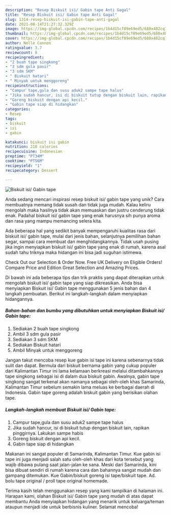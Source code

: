 ```yaml
---
description: "Resep Biskuit isi/ Gabin tape Anti Gagal"
title: "Resep Biskuit isi/ Gabin tape Anti Gagal"
slug: 1314-resep-biskuit-isi-gabin-tape-anti-gagal
date: 2021-08-14T21:27:32.329Z
image: https://img-global.cpcdn.com/recipes/1b4d15cf89e69ed5/680x482cq70/biskuit-isi-gabin-tape-foto-resep-utama.jpg
thumbnail: https://img-global.cpcdn.com/recipes/1b4d15cf89e69ed5/680x482cq70/biskuit-isi-gabin-tape-foto-resep-utama.jpg
cover: https://img-global.cpcdn.com/recipes/1b4d15cf89e69ed5/680x482cq70/biskuit-isi-gabin-tape-foto-resep-utama.jpg
author: Nelle Cannon
ratingvalue: 3.7
reviewcount: 8
recipeingredient:
- "2 buah tape singkong"
- "3 sdm gula pasir"
- "3 sdm SKM"
- " Biskuit hatari"
- " Minyak untuk menggoreng"
recipeinstructions:
- "Campur tape,gula dan susu aduk2 sampe tape halus"
- "Jika sudah hancur, isi di biskuit tutup dengan biskuit lain, rapikan pinggirnya. Lakukan sampe habis"
- "Goreng biskuit dengan api kecil."
- "Gabin tape siap di hidangkan"
categories:
- Resep
tags:
- biskuit
- isi
- gabin

katakunci: biskuit isi gabin 
nutrition: 210 calories
recipecuisine: Indonesian
preptime: "PT34M"
cooktime: "PT56M"
recipeyield: "1"
recipecategory: Dessert

---
```



![Biskuit isi/ Gabin tape](https://img-global.cpcdn.com/recipes/1b4d15cf89e69ed5/680x482cq70/biskuit-isi-gabin-tape-foto-resep-utama.jpg)

Anda sedang mencari inspirasi resep biskuit isi/ gabin tape yang unik? Cara membuatnya memang tidak susah dan tidak juga mudah. Kalau keliru mengolah maka hasilnya tidak akan memuaskan dan justru cenderung tidak enak. Padahal biskuit isi/ gabin tape yang enak harusnya sih punya aroma dan rasa yang mampu memancing selera kita.

Ada beberapa hal yang sedikit banyak mempengaruhi kualitas rasa dari biskuit isi/ gabin tape, mulai dari jenis bahan, selanjutnya pemilihan bahan segar, sampai cara membuat dan menghidangkannya. Tidak usah pusing jika ingin menyiapkan biskuit isi/ gabin tape yang enak di rumah, karena asal sudah tahu triknya maka hidangan ini bisa jadi suguhan istimewa.

Check Out our Selection &amp; Order Now. Free UK Delivery on Eligible Orders! Compare Price and Edition Great Selection and Amazing Prices.


Di bawah ini ada beberapa tips dan trik praktis yang dapat diterapkan untuk mengolah biskuit isi/ gabin tape yang siap dikreasikan. Anda bisa menyiapkan Biskuit isi/ Gabin tape menggunakan 5 jenis bahan dan 4 langkah pembuatan. Berikut ini langkah-langkah dalam menyiapkan hidangannya.

<!--inarticleads1-->

##### Bahan-bahan dan bumbu yang dibutuhkan untuk menyiapkan Biskuit isi/ Gabin tape:

1. Sediakan 2 buah tape singkong
1. Ambil 3 sdm gula pasir
1. Sediakan 3 sdm SKM
1. Sediakan  Biskuit hatari
1. Ambil  Minyak untuk menggoreng


Jangan takut mencoba resep kue gabin isi tape ini karena sebenarnya tidak sulit dan dapat. Bermula dari biskuit bernama gabin yang cukup populer dari Kalimantan Timur ini lama kelamaan berkreasi melalui ditambahkannya tape singkong sebagai isi di dalam dua biskuit gabin. Awalnya, gabin tape singkong sangat terkenal akan namanya sebagai oleh-oleh khas Samarinda, Kalimantan Timur sebelum semakin lama meluas ke berbagai daerah di Indonesia. Gabin tape goreng adalah biskuit gabin yang berisikan olahan tape. 

<!--inarticleads2-->

##### Langkah-langkah membuat Biskuit isi/ Gabin tape:

1. Campur tape,gula dan susu aduk2 sampe tape halus
1. Jika sudah hancur, isi di biskuit tutup dengan biskuit lain, rapikan pinggirnya. Lakukan sampe habis
1. Goreng biskuit dengan api kecil.
1. Gabin tape siap di hidangkan


Makanan ini sangat populer di Samarinda, Kalimantan Timur. Kue gabin isi tape ini juga menjadi salah satu oleh-oleh khas dari kota tersebut yang wajib dibawa pulang saat jalan-jalan ke sana. Meski dari Samarinda, kini bisa dibuat sendiri di rumah karena cara dan bahannya sangat mudah dan gampang ditemukan. Kue Gabin/biskuit goreng isi tape/biskuit tape. Ad. bolu tape original / proll tape original homemade. 

Terima kasih telah menggunakan resep yang kami tampilkan di halaman ini. Harapan kami, olahan Biskuit isi/ Gabin tape yang mudah di atas dapat membantu Anda menyiapkan hidangan yang menarik untuk keluarga/teman ataupun menjadi ide untuk berbisnis kuliner. Selamat mencoba!
